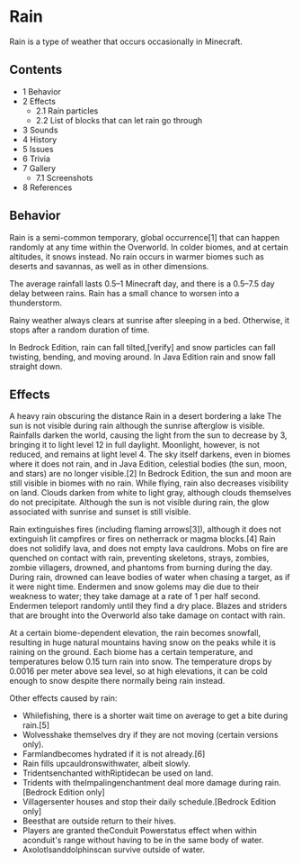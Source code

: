 # Rain
Rain is a type of weather that occurs occasionally in Minecraft.

## Contents
- 1 Behavior
- 2 Effects
	- 2.1 Rain particles
	- 2.2 List of blocks that can let rain go through
- 3 Sounds
- 4 History
- 5 Issues
- 6 Trivia
- 7 Gallery
	- 7.1 Screenshots
- 8 References

## Behavior
Rain is a semi-common temporary, global occurrence[1] that can happen randomly at any time within the Overworld. In colder biomes, and at certain altitudes, it snows instead. No rain occurs in warmer biomes such as deserts and savannas, as well as in other dimensions.

The average rainfall lasts 0.5–1 Minecraft day, and there is a 0.5–7.5 day delay between rains. Rain has a small chance to worsen into a thunderstorm.

Rainy weather always clears at sunrise after sleeping in a bed. Otherwise, it stops after a random duration of time.

In Bedrock Edition, rain can fall tilted,[verify] and snow particles can fall twisting, bending, and moving around. In Java Edition rain and snow fall straight down.

## Effects
A heavy rain obscuring the distance
Rain in a desert bordering a lake
The sun is not visible during rain although the sunrise afterglow is visible.
Rainfalls darken the world, causing the light from the sun to decrease by 3, bringing it to light level 12 in full daylight. Moonlight, however, is not reduced, and remains at light level 4. The sky itself darkens, even in biomes where it does not rain, and in Java Edition, celestial bodies (the sun, moon, and stars) are no longer visible.[2] In Bedrock Edition, the sun and moon are still visible in biomes with no rain. While flying, rain also decreases visibility on land. Clouds darken from white to light gray, although clouds themselves do not precipitate. Although the sun is not visible during rain, the glow associated with sunrise and sunset is still visible.

Rain extinguishes fires (including flaming arrows[3]), although it does not extinguish lit campfires or fires on netherrack or magma blocks.[4] Rain does not solidify lava, and does not empty lava cauldrons. Mobs on fire are quenched on contact with rain, preventing skeletons, strays, zombies, zombie villagers, drowned, and phantoms from burning during the day. During rain, drowned can leave bodies of water when chasing a target, as if it were night time. Endermen and snow golems may die due to their weakness to water; they take damage at a rate of 1 per half second. Endermen teleport randomly until they find a dry place. Blazes and striders that are brought into the Overworld also take damage on contact with rain.

At a certain biome-dependent elevation, the rain becomes snowfall, resulting in huge natural mountains having snow on the peaks while it is raining on the ground. Each biome has a certain temperature, and temperatures below 0.15 turn rain into snow. The temperature drops by 0.0016 per meter above sea level, so at high elevations, it can be cold enough to snow despite there normally being rain instead.

Other effects caused by rain:

- Whilefishing, there is a shorter wait time on average to get a bite during rain.[5]
- Wolvesshake themselves dry if they are not moving (certain versions only).
- Farmlandbecomes hydrated if it is not already.[6]
- Rain fills upcauldronswithwater, albeit slowly.
- Tridentsenchanted withRiptidecan be used on land.
- Tridents with theImpalingenchantment deal more damage during rain.‌[Bedrock Edition  only]
- Villagersenter houses and stop their daily schedule.‌[Bedrock Edition  only]
- Beesthat are outside return to their hives.
- Players are granted theConduit Powerstatus effect when within aconduit's range without having to be in the same body of water.
- Axolotlsanddolphinscan survive outside of water.

